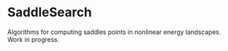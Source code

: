 # SaddleSearch

<!--
[![Build Status](https://travis-ci.org/cortner/SaddleSearch.jl.svg?branch=master)](https://travis-ci.org/cortner/SaddleSearch.jl)

[![Coverage Status](https://coveralls.io/repos/cortner/SaddleSearch.jl/badge.svg?branch=master&service=github)](https://coveralls.io/github/cortner/SaddleSearch.jl?branch=master)

[![codecov.io](http://codecov.io/github/cortner/SaddleSearch.jl/coverage.svg?branch=master)](http://codecov.io/github/cortner/SaddleSearch.jl?branch=master)
-->

Algorithms for computing saddles points in nonlinear energy landscapes. Work in
progress.
